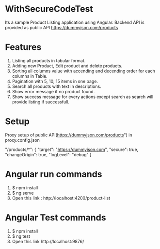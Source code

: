 # WithSecureCodeTest
Its a sample Product Listing application using Angular. Backend API is provided as public API https://dummyjson.com/products

# Features
  1. Listing all products in tabular format.
  2. Adding new Product, Edit product and delete products.
  3. Sorting all columns value with accending and decending order for each columns in Table.
  4. Pagination with 5, 10, 15 items in one page.
  5. Search all products with text in descriptions.
  6. Show error message if no product found.
  7. Show success message for every actions except search as search will provide listing if successfull.

# Setup
Proxy setup of public API(https://dummyjson.com/products") in proxy.config.json

"/products/*": {
        "target": "https://dummyjson.com",
        "secure": true,
        "changeOrigin": true,
        "logLevel": "debug"
    }

# Angular run commands
  1. $ npm install
  2. $ ng serve
  3. Open this link : http://localhost:4200/product-list

# Angular Test commands
  1. $ npm install
  2. $ ng test
  3. Open this link http://localhost:9876/


